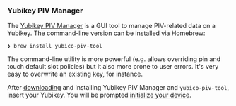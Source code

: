 ### Yubikey PIV Manager

The [Yubikey PIV Manager](https://developers.yubico.com/Yubikey-piv-manager) is a GUI tool to manage PIV-related data on a Yubikey. The command-line version can be installed via Homebrew:

```
❯ brew install yubico-piv-tool
```

The command-line utility is more powerful (e.g. allows overriding pin and touch default slot policies) but it also more prone to user errors. It's very easy to overwrite an existing key, for instance.

After [downloading](https://developers.yubico.com/Yubikey-piv-manager) and installing Yubikey PIV Manager and `yubico-piv-tool`, insert your Yubikey. You will be prompted [initialize your device](#device-initialization).
